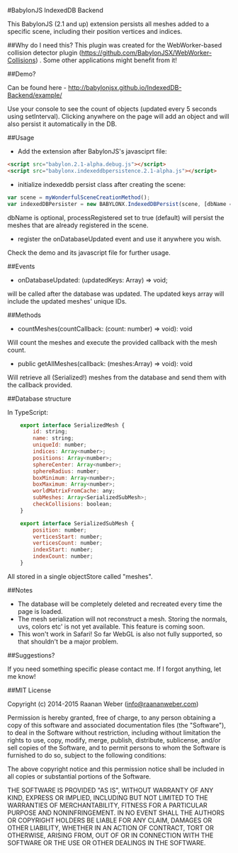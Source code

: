 #BabylonJS IndexedDB Backend

This BabylonJS (2.1 and up) extension persists all meshes added to a specific scene, including their position vertices and indices.

##Why do I need this?
This plugin was created for the WebWorker-based collision detector plugin (https://github.com/BabylonJSX/WebWorker-Collisions) . Some other applications might benefit from it!

##Demo?

Can be found here - http://babylonjsx.github.io/IndexedDB-Backend/example/

Use your console to see the count of objects (updated every 5 seconds using setInterval). Clicking anywhere on the page will add an object and will also persist it automatically in the DB.

##Usage

* Add the extension after BabylonJS's javasciprt file:

```html
<script src="babylon.2.1-alpha.debug.js"></script>
<script src="babylonx.indexeddbpersistence.2.1-alpha.js"></script>
```

* initialize indexeddb persist class after creating the scene:

```javascript
var scene = myWonderfulSceneCreationMethod();
var indexedDBPersister = new BABYLONX.IndexedDBPersist(scene, [dbName = "babylonJsMeshes", processRegistered = true]);
```

dbName is optional, processRegistered set to true (default) will persist the meshes that are already registered in the scene.

* register the onDatabaseUpdated event and use it anywhere you wish.

Check the demo and its javascript file for further usage.

##Events

* onDatabaseUpdated: (updatedKeys: Array<number>) => void;
    
will be called after the database was updated. The updated keys array will include the updated meshes' unique IDs.

##Methods
* countMeshes(countCallback: (count: number) => void): void

Will count the meshes and execute the provided callback with the mesh count.

* public getAllMeshes(callback: (meshes:Array<SerializedMesh>) => void): void

Will retrieve all (Serialized!) meshes from the database and send them with the callback provided.

##Database structure

In TypeScript:

```javascript
    export interface SerializedMesh {
        id: string;
        name: string;
        uniqueId: number;
        indices: Array<number>;
        positions: Array<number>;
        sphereCenter: Array<number>;
        sphereRadius: number;
        boxMinimum: Array<number>;
        boxMaximum: Array<number>;
        worldMatrixFromCache: any;
        subMeshes: Array<SerializedSubMesh>;
        checkCollisions: boolean;
    }

    export interface SerializedSubMesh {
        position: number;
        verticesStart: number;
        verticesCount: number;
        indexStart: number;
        indexCount: number;
    }
```

All stored in a single objectStore called "meshes".

##Notes
* The database will be completely deleted and recreated every time the page is loaded. 
* The mesh serialization will not reconstruct a mesh. Storing the normals, uvs, colors etc' is not yet available. This feature is coming soon.
* This won't work in Safari! So far WebGL is also not fully supported, so that shouldn't be a major problem.

##Suggestions?

If you need something specific please contact me. If I forgot anything, let me know!

##MIT License

Copyright (c) 2014-2015 Raanan Weber (info@raananweber.com)

Permission is hereby granted, free of charge, to any person obtaining a copy of this software and associated documentation files (the "Software"), to deal in the Software without restriction, including without limitation the rights to use, copy, modify, merge, publish, distribute, sublicense, and/or sell copies of the Software, and to permit persons to whom the Software is furnished to do so, subject to the following conditions:

The above copyright notice and this permission notice shall be included in all copies or substantial portions of the Software.

THE SOFTWARE IS PROVIDED "AS IS", WITHOUT WARRANTY OF ANY KIND, EXPRESS OR IMPLIED, INCLUDING BUT NOT LIMITED TO THE WARRANTIES OF MERCHANTABILITY, FITNESS FOR A PARTICULAR PURPOSE AND NONINFRINGEMENT. IN NO EVENT SHALL THE AUTHORS OR COPYRIGHT HOLDERS BE LIABLE FOR ANY CLAIM, DAMAGES OR OTHER LIABILITY, WHETHER IN AN ACTION OF CONTRACT, TORT OR OTHERWISE, ARISING FROM, OUT OF OR IN CONNECTION WITH THE SOFTWARE OR THE USE OR OTHER DEALINGS IN THE SOFTWARE.


